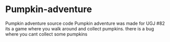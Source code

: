 # Pumpkin-adventure
Pumpkin adventure source code
Pumpkin adventure was made for UGJ #82
its a game where you walk around and collect pumpkins.
there is a bug where you cant collect some pumpkins
